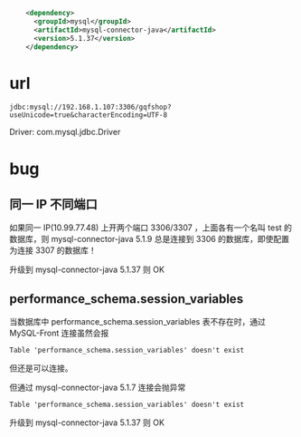 ```xml
    <dependency>
      <groupId>mysql</groupId>
      <artifactId>mysql-connector-java</artifactId>
      <version>5.1.37</version>
    </dependency>
```


# url
```
jdbc:mysql://192.168.1.107:3306/gqfshop?useUnicode=true&characterEncoding=UTF-8
```


Driver: com.mysql.jdbc.Driver


# bug
## 同一 IP 不同端口
如果同一 IP(10.99.77.48) 上开两个端口 3306/3307 ，上面各有一个名叫 test 的数据库，则 mysql-connector-java 5.1.9 总是连接到 3306 的数据库，即使配置为连接 3307 的数据库！


升级到 mysql-connector-java 5.1.37 则 OK


## performance_schema.session_variables
当数据库中 performance_schema.session_variables 表不存在时，通过 MySQL-Front 连接虽然会报
```
Table 'performance_schema.session_variables' doesn't exist
```
但还是可以连接。


但通过 mysql-connector-java 5.1.7 连接会抛异常
```
Table 'performance_schema.session_variables' doesn't exist
```


升级到 mysql-connector-java 5.1.37 则 OK
